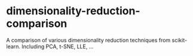 # dimensionality-reduction-comparison
A comparison of various dimensionality reduction techniques from scikit-learn. Including PCA, t-SNE, LLE, ...
